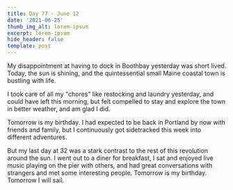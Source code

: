 ```yaml
---
title: Day 77 - June 12
date: '2021-06-25'
thumb_img_alt: lorem-ipsum
excerpt: lorem-ipsum
hide_header: false
template: post
---
```

My disappointment at having to dock in Boothbay yesterday was short lived. Today, the sun is shining, and the quintessential small Maine coastal town is bustling with life.


I took care of all my "chores" like restocking and laundry yesterday, and could have left this morning, but felt compelled to stay and explore the town in better weather, and am glad I did.


Tomorrow is my birthday. I had expected to be back in Portland by now with friends and family, but I continuously got sidetracked this week into different adventures.


But my last day at 32 was a stark contrast to the rest of this revolution around the sun. I went out to a diner for breakfast, I sat and enjoyed live music playing on the pier with others, and had great conversations with strangers and met some interesting people.
Tomorrow is my birthday. Tomorrow I will sail.
